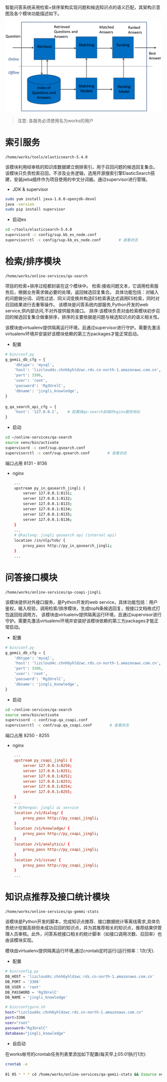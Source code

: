 智能问答系统采用检索+排序架构实现问题和候选知识点的语义匹配，其架构示意图及各个模块功能描述如下。

![img](org-img/q.png)

> 注意: 各服务必须使用名为works的用户

# 索引服务

`/home/works/tools/elasticsearch-5.4.0`

该模块利用经审核的知识库数据建立倒排索引，用于召回问题的候选回复集合。
该模块只负责检索召回，不涉及业务逻辑，选用开源搜索引擎ElasticSearch搭建，安装jieba插件作为项目使用的中文分词器。通过supervisor进行管理。

- JDK & supervisor

``` bash
sudo yum install java-1.8.0-openjdk-devel
java -version
sudo pip install supervisor
```

- 启动es

``` bash
cd ~/tools/elasticsearch-5.4.0
supervisord -c config/sup.kb_es_node.conf
supervisorctl -c config/sup.kb_es_node.conf        # 查看状态
```

# 检索/排序模块

`/home/works/online-services/qa-search`

项目的检索+排序过程都封装在这个模块中。
检索:接收问题文本，它调用检索服务后，根据业务需求做必要的处理，返回候选回复集合。
具体功能包括：对输入的问题做分词、词性过滤、同义词变换并构造ES检索表达式调用ES检索，同时对召回结果进行去重等操作。
该模块是问答系统内部服务,Python开发的web service,供内部访问,不对外提供服务接口。
排序:该模块负责对由检索模块初步召回的候选回复集合做重排序，排序的主要依据是问题与候选知识点的语义相关性。

该模块由virtualenv提供隔离运行环境，且通过supervisor进行守护。需要先激活virtualenv环境并安装好该模块依赖的第三方packages才能正常启动。

- 配置

``` python
# bin/conf.py
g_gemii_db_cfg = {
    'dbtype': 'mysql',
    'host': 'lizcloud4c.chnh6yhldzwc.rds.cn-north-1.amazonaws.com.cn',
    'port': 3306,
    'user': 'root',
    'password': 'Rg3UrelC',
    'dbname': 'jingli_knowledge',
}

g_qa_search_api_cfg = {
    'host': '127.0.0.1',    # 配置成qa-search前端的nginx服务地址
}
```

- 启动

``` bash
cd ~/online-services/qa-search
source venv/bin/activate
supervisord -c conf/sup.qsearch.conf
supervisorctl -c conf/sup.qsearch.conf        # 查看状态
```

端口占用 8131 - 8136

- nginx

``` bash
    ...
    upstream py_in_qasearch_jingli {
        server 127.0.0.1:8131;
        server 127.0.0.1:8132;
        server 127.0.0.1:8133;
        server 127.0.0.1:8134;
        server 127.0.0.1:8135;
        server 127.0.0.1:8136;
    }
    ...
    # @hailong: jingli qasearch api (internal api)
    location /in/nlp/tob/ {
        proxy_pass http://py_in_qasearch_jingli;
    }
    ...
```

# 问答接口模块

`/home/works/online-services/qa-coapi-jingli`

该模块提供对外接口服务，是Python开发的web service，具体功能包括：用户鉴权，输入校验，调用检索/排序模块，生成topN条候选回复，按接口文档格式打包返回给调用方。
该模块由virtualenv提供隔离运行环境，且通过supervisor进行守护。需要先激活virtualenv环境并安装好该模块依赖的第三方packages才能正常启动。

- 配置

``` python
# bin/conf.py
g_gemii_db_cfg = {
    'dbtype': 'mysql',
    'host': 'lizcloud4c.chnh6yhldzwc.rds.cn-north-1.amazonaws.com.cn',
    'port': 3306,
    'user': 'root',
    'password': 'Rg3UrelC',
    'dbname': 'jingli_knowledge',
}
```

- 启动

``` bash
cd ~/online-services/qa-search
source venv/bin/activate
supervisord -c conf/sup.qa_coapi.conf
supervisorctl -c conf/sup.qa_coapi.conf        # 查看状态
```

端口占用 8250 - 8255

- nginx

``` conf
    ...
    upstream py_coapi_jingli {
        server 127.0.0.1:8250;
        server 127.0.0.1:8251;
        server 127.0.0.1:8252;
        server 127.0.0.1:8253;
        server 127.0.0.1:8254;
        server 127.0.0.1:8255;
    }
    ...
    # @zhenguo: jingli ai service
    location /v1/dialog/ {
        proxy_pass http://py_coapi_jingli;
    }
    location /v1/knowledge/ {
        proxy_pass http://py_coapi_jingli;
    }
    location /v1/analytics/ {
        proxy_pass http://py_coapi_jingli;
    }
    location /v1/issue/ {
        proxy_pass http://py_coapi_jingli;
    }
    ...
```

# 知识点推荐及接口统计模块

`/home/works/online-services/qa-gemmi-stats`

该模块是Python开发的脚本，完成知识点推荐、接口数据统计等离线需求,具体负责统计挖掘高频但未成功召回的知识点，并为其推荐相关的知识点，推荐结果供管理人员审核。此外，问答系统接口相关的统计脚本（如接口调用次数、召回率）也由该模块实现。

模块由virtualenv提供隔离运行环境,通过crontab定时运行(运行频率：1次/天).

- 配置

``` python
# bin/config.py
DB_HOST = 'lizcloud4c.chnh6yhldzwc.rds.cn-north-1.amazonaws.com.cn'
DB_PORT = '3306'
DB_USER = 'root'
DB_PASSWORD = 'Rg3UrelC'
DB_NAME = 'jingli_knowledge'
```

``` bash
# bin/configure.sh
host="lizcloud4c.chnh6yhldzwc.rds.cn-north-1.amazonaws.com.cn"
port=3306
user="root"
password="Rg3UrelC"
database="jingli_knowledge"
```

- 自启动

在works帐号的crontab任务列表里添加如下配置(每天早上05:01执行1次):

``` bash
crontab -e

01 05 * * * cd /home/works/online-services/qa-gemii-stats && (source venv/bin/activate && sh ./bin/run.sh 2>&1 1>cron.log)
```
